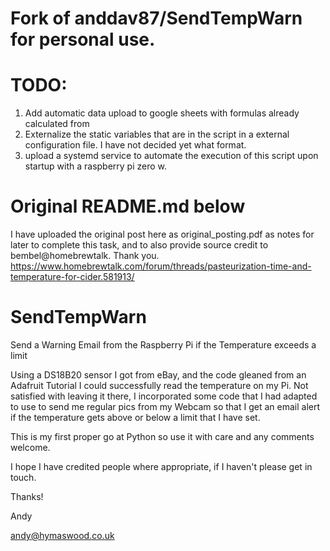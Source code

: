 Fork of anddav87/SendTempWarn for personal use.
============

TODO:
============
1. Add automatic data upload to google sheets with formulas already calculated from
2. Externalize the static variables that are in the script in a external configuration file. I have not decided yet what format. 
3. upload a systemd service to automate the execution of this script upon startup with a raspberry pi zero w.


Original README.md below
============
I have uploaded the original post here as original_posting.pdf as notes for later to complete this task, and to also provide source credit to bembel@homebrewtalk. Thank you.
  https://www.homebrewtalk.com/forum/threads/pasteurization-time-and-temperature-for-cider.581913/


SendTempWarn
============

Send a Warning Email from the Raspberry Pi if the Temperature exceeds a limit

Using a DS18B20 sensor I got from eBay, and the code gleaned from an Adafruit Tutorial I could successfully read the temperature on my Pi.  Not satisfied with leaving it there, I incorporated some code that I had adapted to use to send me regular pics from my Webcam so that I get an email alert if the temperature gets above or below a limit that I have set.

This is my first proper go at Python so use it with care and any comments welcome.

I hope I have credited people where appropriate, if I haven't please get in touch.

Thanks!

Andy

andy@hymaswood.co.uk


